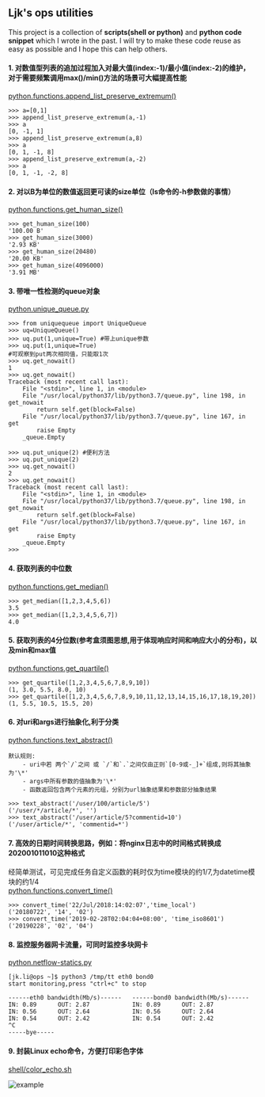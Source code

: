 ## Ljk's ops utilities

This project is a collection of **scripts(shell or python)** and **python code snippet** which I wrote in the past. I will try to make these code reuse as easy as possible and I hope this can help others.


#### 1. 对数值型列表的追加过程加入对最大值(index:-1)/最小值(index:-2)的维护， 对于需要频繁调用max()/min()方法的场景可大幅提高性能 
[python.functions.append_list_preserve_extremum()](https://github.com/jkklee/Ljk-ops-utilities/blob/master/python/functions.py#L23)

```
>>> a=[0,1]
>>> append_list_preserve_extremum(a,-1)
>>> a
[0, -1, 1]
>>> append_list_preserve_extremum(a,8)
>>> a
[0, 1, -1, 8]
>>> append_list_preserve_extremum(a,-2)
>>> a
[0, 1, -1, -2, 8]
```
#### 2. 对以B为单位的数值返回更可读的size单位（ls命令的-h参数做的事情）  
[python.functions.get_human_size()](https://github.com/jkklee/Ljk-ops-utilities/blob/master/python/functions.py#L43)

```
>>> get_human_size(100)
'100.00 B'
>>> get_human_size(3000)
'2.93 KB'
>>> get_human_size(20480)
'20.00 KB'
>>> get_human_size(4096000)
'3.91 MB'
```
#### 3. 带唯一性检测的queue对象
[python.unique_queue.py](https://github.com/jkklee/Ljk-ops-utilities/blob/master/python/unique_queue.py)

```
>>> from uniquequeue import UniqueQueue
>>> uq=UniqueQueue()
>>> uq.put(1,unique=True) #带上unique参数
>>> uq.put(1,unique=True)
#可观察到put两次相同值，只能取1次
>>> uq.get_nowait()
1
>>> uq.get_nowait()
Traceback (most recent call last):
    File "<stdin>", line 1, in <module>
    File "/usr/local/python37/lib/python3.7/queue.py", line 198, in get_nowait
        return self.get(block=False)
    File "/usr/local/python37/lib/python3.7/queue.py", line 167, in get
        raise Empty
    _queue.Empty
    
>>> uq.put_unique(2) #便利方法
>>> uq.put_unique(2)
>>> uq.get_nowait()
2
>>> uq.get_nowait()
Traceback (most recent call last):
    File "<stdin>", line 1, in <module>
    File "/usr/local/python37/lib/python3.7/queue.py", line 198, in get_nowait
        return self.get(block=False)
    File "/usr/local/python37/lib/python3.7/queue.py", line 167, in get
        raise Empty
    _queue.Empty
>>> 
```
#### 4. 获取列表的中位数  
[python.functions.get_median()](https://github.com/jkklee/Ljk-ops-utilities/blob/master/python/functions.py#L1)
```
>>> get_median([1,2,3,4,5,6])
3.5
>>> get_median([1,2,3,4,5,6,7])
4.0
```
#### 5. 获取列表的4分位数(参考盒须图思想,用于体现响应时间和响应大小的分布)，以及min和max值  
[python.functions.get_quartile()](https://github.com/jkklee/Ljk-ops-utilities/blob/master/python/functions.py#L7)
```
>>> get_quartile([1,2,3,4,5,6,7,8,9,10])
(1, 3.0, 5.5, 8.0, 10)
>>> get_quartile([1,2,3,4,5,6,7,8,9,10,11,12,13,14,15,16,17,18,19,20])
(1, 5.5, 10.5, 15.5, 20)
```
#### 6. 对uri和args进行抽象化,利于分类  
[python.functions.text_abstract()](https://github.com/jkklee/Ljk-ops-utilities/blob/master/python/functions.py#L58)

    默认规则:  
        - uri中若 两个`/`之间 或 `/`和`.`之间仅由正则`[0-9或-_]+`组成,则将其抽象为'\*'  
        - args中所有参数的值抽象为'\*'  
        - 函数返回包含两个元素的元组，分别为url抽象结果和参数部分抽象结果  
    
```
>>> text_abstract('/user/100/article/5')
('/user/*/article/*', '')
>>> text_abstract('/user/article/5?commentid=10')
('/user/article/*', 'commentid=*')
```
#### 7. 高效的日期时间转换思路，例如：将nginx日志中的时间格式转换成202001011010这种格式  
经简单测试，可见完成任务自定义函数的耗时仅为time模块的约1/7,为datetime模块的约1/4  
[python.functions.convert_time()](https://github.com/jkklee/Ljk-ops-utilities/blob/master/python/functions.py#L89)  
```
>>> convert_time('22/Jul/2018:14:02:07','time_local')
('20180722', '14', '02')
>>> convert_time('2019-02-28T02:04:04+08:00', 'time_iso8601')
('20190228', '02', '04')
```
#### 8. 监控服务器网卡流量，可同时监控多块网卡  
[python.netflow-statics.py](https://github.com/jkklee/Ljk-ops-utilities/blob/master/python/netflow-statics.py)   
```
[jk.li@ops ~]$ python3 /tmp/tt eth0 bond0
start monitoring,press "ctrl+c" to stop

------eth0 bandwidth(Mb/s)------   ------bond0 bandwidth(Mb/s)------  
IN: 0.89      OUT: 2.87            IN: 0.89      OUT: 2.87            
IN: 0.56      OUT: 2.64            IN: 0.56      OUT: 2.64            
IN: 0.54      OUT: 2.42            IN: 0.54      OUT: 2.42            
^C
-----bye-----
```
#### 9. 封装Linux echo命令，方便打印彩色字体   
[shell/color_echo.sh](https://github.com/jkklee/Ljk-ops-utilities/blob/master/shell/color_echo.sh)
     
![example](https://img-blog.csdnimg.cn/20200705092753329.png)   

 
